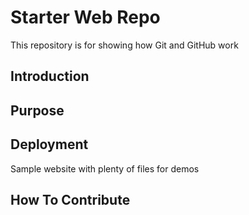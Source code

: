 # Starter Web Repo

This repository is for showing how Git and GitHub work

## Introduction


## Purpose

## Deployment

Sample website with plenty of files for demos

## How To Contribute